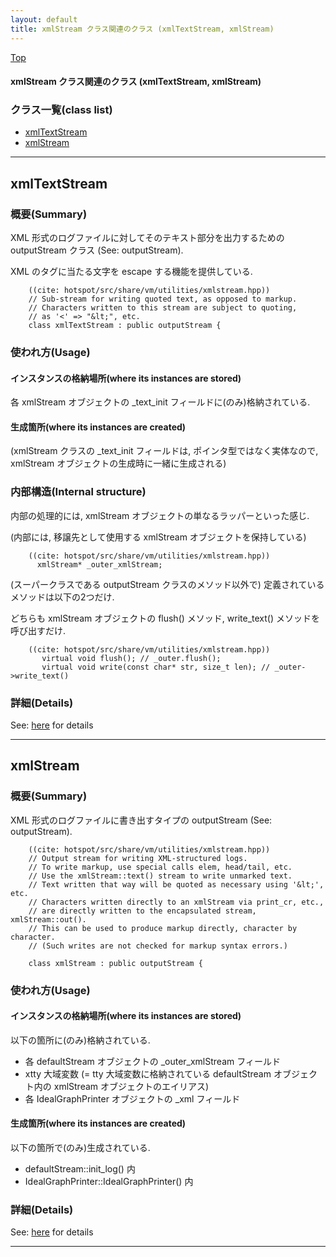 ```yaml
---
layout: default
title: xmlStream クラス関連のクラス (xmlTextStream, xmlStream)
---
```

[Top](../index.html)

#### xmlStream クラス関連のクラス (xmlTextStream, xmlStream)



### クラス一覧(class list)

  * [xmlTextStream](#noS7stFQ7J)
  * [xmlStream](#noqW5MJohP)


---
## <a name="noS7stFQ7J" id="noS7stFQ7J">xmlTextStream</a>

### 概要(Summary)
XML 形式のログファイルに対してそのテキスト部分を出力するための outputStream クラス (See: outputStream).

XML のタグに当たる文字を escape する機能を提供している.


```
    ((cite: hotspot/src/share/vm/utilities/xmlstream.hpp))
    // Sub-stream for writing quoted text, as opposed to markup.
    // Characters written to this stream are subject to quoting,
    // as '<' => "&lt;", etc.
    class xmlTextStream : public outputStream {
```

### 使われ方(Usage)
#### インスタンスの格納場所(where its instances are stored)
各 xmlStream オブジェクトの _text_init フィールドに(のみ)格納されている.

#### 生成箇所(where its instances are created)
(xmlStream クラスの _text_init フィールドは, ポインタ型ではなく実体なので,
 xmlStream オブジェクトの生成時に一緒に生成される)

### 内部構造(Internal structure)
内部の処理的には, xmlStream オブジェクトの単なるラッパーといった感じ.

(内部には, 移譲先として使用する xmlStream オブジェクトを保持している)


```
    ((cite: hotspot/src/share/vm/utilities/xmlstream.hpp))
      xmlStream* _outer_xmlStream;
```

(スーパークラスである outputStream クラスのメソッド以外で) 定義されているメソッドは以下の2つだけ.

どちらも xmlStream オブジェクトの flush() メソッド, write_text() メソッドを呼び出すだけ.


```
    ((cite: hotspot/src/share/vm/utilities/xmlstream.hpp))
       virtual void flush(); // _outer.flush();
       virtual void write(const char* str, size_t len); // _outer->write_text()
```




### 詳細(Details)
See: [here](../doxygen/classxmlTextStream.html) for details

---
## <a name="noqW5MJohP" id="noqW5MJohP">xmlStream</a>

### 概要(Summary)
XML 形式のログファイルに書き出すタイプの outputStream (See: outputStream).


```
    ((cite: hotspot/src/share/vm/utilities/xmlstream.hpp))
    // Output stream for writing XML-structured logs.
    // To write markup, use special calls elem, head/tail, etc.
    // Use the xmlStream::text() stream to write unmarked text.
    // Text written that way will be quoted as necessary using '&lt;', etc.
    // Characters written directly to an xmlStream via print_cr, etc.,
    // are directly written to the encapsulated stream, xmlStream::out().
    // This can be used to produce markup directly, character by character.
    // (Such writes are not checked for markup syntax errors.)
    
    class xmlStream : public outputStream {
```

### 使われ方(Usage)
#### インスタンスの格納場所(where its instances are stored)
以下の箇所に(のみ)格納されている.

* 各 defaultStream オブジェクトの _outer_xmlStream フィールド
* xtty 大域変数 (= tty 大域変数に格納されている defaultStream オブジェクト内の xmlStream オブジェクトのエイリアス)
* 各 IdealGraphPrinter オブジェクトの _xml フィールド

#### 生成箇所(where its instances are created)
以下の箇所で(のみ)生成されている.

* defaultStream::init_log() 内
* IdealGraphPrinter::IdealGraphPrinter() 内




### 詳細(Details)
See: [here](../doxygen/classxmlStream.html) for details

---
